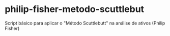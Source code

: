 # philip-fisher-metodo-scuttlebut
 Script básico para aplicar o "Método Scuttlebutt" na análise de ativos (Philip Fisher)
